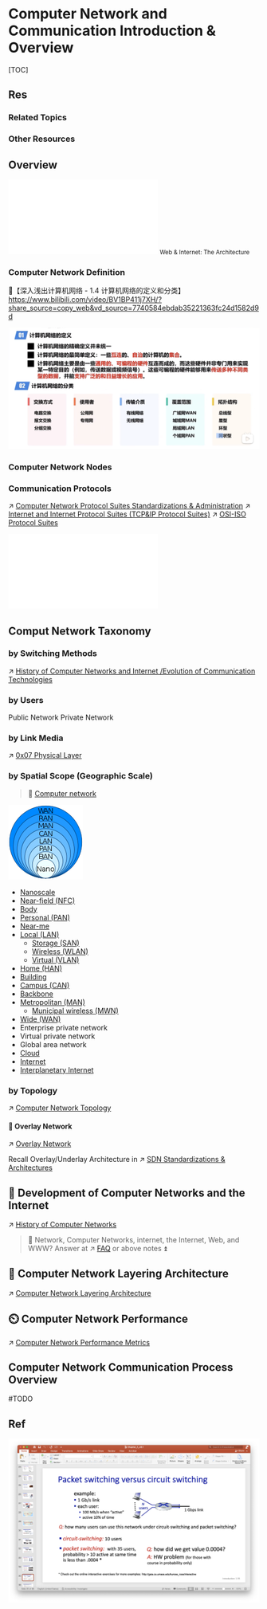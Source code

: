 # Computer Network and Communication Introduction & Overview

[TOC]


## Res
### Related Topics


### Other Resources



## Overview
![web_application_arch.excalidraw | 800](../../../../../Assets/Illustrations/Web/web_and_Internet_arch.excalidraw.md)
<small>Web & Internet: The Architecture</small>


### Computer Network Definition
🔗【深入浅出计算机网络 - 1.4 计算机网络的定义和分类】 https://www.bilibili.com/video/BV1BP411j7XH/?share_source=copy_web&vd_source=7740584ebdab35221363fc24d1582d9d

![](../../../../../Assets/Pics/Screenshot%202022-12-03%20at%209.25.01%20AM.png)


### Computer Network Nodes


### Communication Protocols
↗ [Computer Network Protocol Suites Standardizations & Administration](Computer%20Network%20Protocol%20Suites%20Standardizations%20&%20Administration/Computer%20Network%20Protocol%20Suites%20Standardizations%20&%20Administration.md)
↗ [Internet and Internet Protocol Suites (TCP&IP Protocol Suites)](Computer%20Network%20Protocol%20Suites%20Standardizations%20&%20Administration/Internet%20and%20Internet%20Protocol%20Suites%20(TCP&IP%20Protocol%20Suites)/Internet%20and%20Internet%20Protocol%20Suites%20(TCP&IP%20Protocol%20Suites).md)
↗ [OSI-ISO Protocol Suites](Computer%20Network%20Protocol%20Suites%20Standardizations%20&%20Administration/OSI-ISO%20Protocol%20Suites/OSI-ISO%20Protocol%20Suites.md)

![科来《网络通讯协议图2023版》](../../../../../Assets/Cheat%20Sheets/科来《网络通讯协议图2023版》.pdf)



## Comput Network Taxonomy 
### by Switching Methods
↗ [History of Computer Networks and Internet /Evolution of Communication Technologies](History%20of%20Computer%20Networks.md)


### by Users
Public Network
Private Network


### by Link Media
↗ [0x07 Physical Layer](../0x07%20Physical%20Layer/0x07%20Physical%20Layer.md)


### by Spatial Scope (Geographic Scale)
> 🔗 [Computer network](https://en.wikipedia.org/wiki/Computer_network)

![Data Networks classification by spatial scope.svg](../../../../../Assets/Pics/150px-Data_Networks_classification_by_spatial_scope.svg-20221203085442189.png)

- [Nanoscale](https://en.wikipedia.org/wiki/Nanonetwork)
- [Near-field (NFC)](https://en.wikipedia.org/wiki/Near-field_communication)
- [Body](https://en.wikipedia.org/wiki/Body_area_network)
- [Personal (PAN)](https://en.wikipedia.org/wiki/Personal_area_network)
- [Near-me](https://en.wikipedia.org/wiki/Near-me_area_network)
- [Local (LAN)](https://en.wikipedia.org/wiki/Local_area_network)
  - [Storage (SAN)](https://en.wikipedia.org/wiki/Storage_area_network)
  - [Wireless (WLAN)](https://en.wikipedia.org/wiki/Wireless_LAN)
  - [Virtual (VLAN)](https://en.wikipedia.org/wiki/VLAN)
- [Home (HAN)](https://en.wikipedia.org/wiki/Home_network)
- [Building](https://en.wikipedia.org/wiki/Building_area_network)
- [Campus (CAN)](https://en.wikipedia.org/wiki/Campus_network)
- [Backbone](https://en.wikipedia.org/wiki/Backbone_network)
- [Metropolitan (MAN)](https://en.wikipedia.org/wiki/Metropolitan_area_network "Metropolitan area network")
  - [Municipal wireless (MWN)](https://en.wikipedia.org/wiki/Municipal_wireless_network)
- [Wide (WAN)](https://en.wikipedia.org/wiki/Wide_area_network)
- Enterprise private network
- Virtual private network
- Global area network
- [Cloud](https://en.wikipedia.org/wiki/Internet_area_network)
- [Internet](https://en.wikipedia.org/wiki/Internet "Internet")
- [Interplanetary Internet](https://en.wikipedia.org/wiki/Interplanetary_Internet)


### by Topology
↗ [Computer Network Topology](../0x06%20Data%20Link%20Layer/Computer%20Network%20Topology.md)
#### 🤔 Overlay Network
↗ [Overlay Network](../../Network%20Virtualization/Overlay%20Network.md)

Recall Overlay/Underlay Architecture in ↗ [SDN Standardizations & Architectures](../../🙌🏻%20Software%20Defined%20Network%20(SDN)/SDN%20Overview/SDN%20Standardizations%20&%20Architectures.md)



## 🎸 Development of Computer Networks and the Internet

↗ [History of Computer Networks](History%20of%20Computer%20Networks.md)

> 🤔 Network, Computer Networks, internet, the Internet, Web, and WWW?
> Answer at ↗ [FAQ](../FAQ.md) or above notes ⏫



## 🍔 Computer Network Layering Architecture
↗ [Computer Network Layering Architecture](Computer%20Network%20Layering%20Architecture.md)



## ⏲️ Computer Network Performance
↗ [Computer Network Performance Metrics](Computer%20Network%20Performance%20Metrics.md)



## Computer Network Communication Process Overview
#TODO 



## Ref
![](../../../../../Assets/Pics/Screen%20Shot%202022-09-24%20at%204.55.51%20PM-4009768.png)

[网络协议分析与运维实战]: https://mp.weixin.qq.com/s/G4oNdrqgIozEH_rf0lQk2w

[👍 全网最全网络基础思维导图（38张) | SDNLAB]: https://mp.weixin.qq.com/s/jlstOkjnJtrLKOGtWedebA
